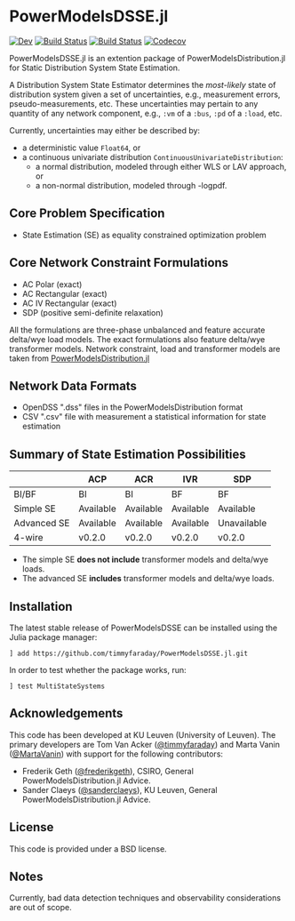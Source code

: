 # PowerModelsDSSE.jl

[![Dev](https://img.shields.io/badge/docs-dev-blue.svg)](https://timmyfaraday.github.io/PowerModelsDSSE.jl/dev)
[![Build Status](https://travis-ci.com/timmyfaraday/PowerModelsDSSE.jl.svg?branch=master)](https://travis-ci.com/timmyfaraday/PowerModelsDSSE.jl)
[![Build Status](https://ci.appveyor.com/api/projects/status/github/timmyfaraday/MultiStateSystems.jl?svg=true)](https://ci.appveyor.com/project/timmyfaraday/MultiStateSystems-jl)
[![Codecov](https://codecov.io/gh/timmyfaraday/PowerModelsDSSE.jl/branch/master/graph/badge.svg)](https://codecov.io/gh/timmyfaraday/PowerModelsDSSE.jl)

PowerModelsDSSE.jl is an extention package of PowerModelsDistribution.jl for
Static Distribution System State Estimation.

A Distribution System State Estimator determines the *most-likely* state of
distribution system given a set of uncertainties, e.g., measurement errors,
pseudo-measurements, etc. These uncertainties may pertain to any quantity of any
network component, e.g., `:vm` of a `:bus`, `:pd` of a `:load`, etc.

Currently, uncertainties may either be described by:
- a deterministic value `Float64`, or
- a continuous univariate distribution `ContinuousUnivariateDistribution`:
    * a normal distribution, modeled through either WLS or LAV approach, or
    * a non-normal distribution, modeled through -logpdf.

## Core Problem Specification

- State Estimation (SE) as equality constrained optimization problem

## Core Network Constraint Formulations

- AC Polar (exact)
- AC Rectangular (exact)
- AC IV Rectangular (exact)
- SDP (positive semi-definite relaxation)

All the formulations are three-phase unbalanced and feature accurate delta/wye
load models. The exact formulations also feature delta/wye transformer models.
Network constraint, load and transformer models are taken from
[PowerModelsDistribution.jl](https://github.com/lanl-ansi/PowerModelsDistribution.jl)

## Network Data Formats

- OpenDSS ".dss" files in the PowerModelsDistribution format
- CSV ".csv" file with measurement a statistical information for state estimation

## Summary of State Estimation Possibilities

|                   | ACP           | ACR           | IVR           | SDP           |
| ----------------- | ------------- | ------------- | ------------- | ------------- |
| BI/BF             | BI            | BI            | BF            | BF            |
| Simple SE         | Available     | Available     | Available     | Available     |
| Advanced SE       | Available     | Available     | Available     | Unavailable   |
| 4-wire            | v0.2.0        | v0.2.0        | v0.2.0        | v0.2.0        |

- The simple SE **does not include** transformer models and delta/wye loads.
- The advanced SE **includes** transformer models and delta/wye loads.

## Installation

The latest stable release of PowerModelsDSSE can be installed using the Julia
package manager:

```
] add https://github.com/timmyfaraday/PowerModelsDSSE.jl.git
```

In order to test whether the package works, run:

```
] test MultiStateSystems
```

## Acknowledgements

This code has been developed at KU Leuven (University of Leuven). The primary
developers are Tom Van Acker ([@timmyfaraday](https://github.com/timmyfaraday))
and Marta Vanin ([@MartaVanin](https://github.com/MartaVanin)) with support for
the following contributors:

- Frederik Geth ([@frederikgeth](https://github.com/frederikgeth)), CSIRO, General PowerModelsDistribution.jl Advice.
- Sander Claeys ([@sanderclaeys](https://github.com/sanderclaeys)), KU Leuven, General PowerModelsDistribution.jl Advice.

## License

This code is provided under a BSD license.

## Notes

Currently, bad data detection techniques and observability considerations are out of scope.
